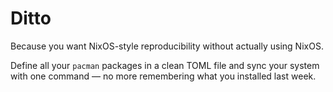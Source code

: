 # Ditto

Because you want NixOS-style reproducibility without actually using NixOS.

Define all your `pacman` packages in a clean TOML file and sync your system with one command — no more remembering what you installed last week.

